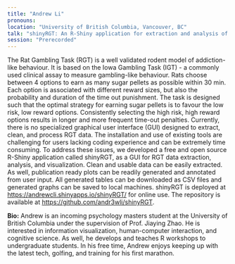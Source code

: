 ```yaml
---
title: "Andrew Li"
pronouns: 
location: "University of British Columbia, Vancouver, BC"
talk: "shinyRGT: An R-Shiny application for extraction and analysis of rat gambling task data"
session: "Prerecorded"
---
```


The Rat Gambling Task (RGT) is a well validated rodent model of addiction-like behaviour. It is based on the Iowa Gambling Task (IGT) - a commonly used clinical assay to measure gambling-like behaviour. Rats choose between 4 options to earn as many sugar pellets as possible within 30 min. Each option is associated with different reward sizes, but also the probability and duration of the time out punishment. The task is designed such that the optimal strategy for earning sugar pellets is to favour the low risk, low reward options. Consistently selecting the high risk, high reward options results in longer and more frequent time-out penalties. Currently, there is no specialized graphical user interface (GUI) designed to extract, clean, and process RGT data. The installation and use of existing tools are challenging for users lacking coding experience and can be extremely time consuming. To address these issues, we developed a free and open source R-Shiny application called shinyRGT, as a GUI for RGT data extraction, analysis, and visualization. Clean and usable data can be easily extracted. As well, publication ready plots can be readily generated and annotated from user input. All generated tables can be downloaded as CSV files and generated graphs can be saved to local machines. shinyRGT is deployed at https://andrewcli.shinyapps.io/shinyRGT/ for online use. The repository is available at https://github.com/andr3wli/shinyRGT. 


__Bio:__ Andrew is an incoming psychology masters student at the University of British Columbia under the supervision of Prof. Jiaying Zhao. He is interested in information visualization, human-computer interaction, and cognitive science. As well, he develops and teaches R workshops to undergraduate students. In his free time, Andrew enjoys keeping up with the latest tech, golfing, and training for his first marathon. 
